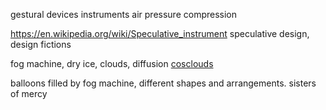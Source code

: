 gestural devices
instruments
air pressure
compression

https://en.wikipedia.org/wiki/Speculative_instrument
speculative design, design fictions


fog machine, dry ice, clouds, diffusion
[cosclouds](https://www.spoonmakes.com/cosclouds-overview/)


balloons filled by fog machine, different shapes and arrangements.
sisters of mercy
